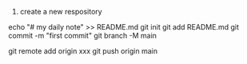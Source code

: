 1. create a new respository

echo "# my daily note" >> README.md
git init 
git add README.md
git commit -m "first commit"
git branch -M main

git remote add origin xxx
git push origin main